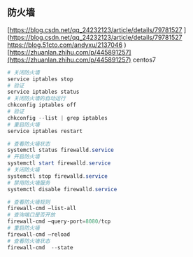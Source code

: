 ## 防火墙

[https://blog.csdn.net/qq_24232123/article/details/79781527 ](https://blog.csdn.net/qq_24232123/article/details/79781527 https://blog.51cto.com/andyxu/2137046 )[https://zhuanlan.zhihu.com/p/445891257](https://zhuanlan.zhihu.com/p/445891257) centos7

```PowerShell
# 关闭防火墙
service iptables stop
# 验证
service iptables status
# 关闭防火墙的自动运行
chkconfig iptables off
# 验证
chkconfig --list | grep iptables
# 重启防火墙
service iptables restart
```

```PowerShell
# 查看防火墙状态
systemctl status firewalld.service
# 开启防火墙
systemctl start firewalld.service
# 关闭防火墙
systemctl stop firewalld.service
# 禁用防火墙服务
systemctl disable firewalld.service

# 查看防火墙规则
firewall-cmd –list-all
# 查询端口是否开放
firewall-cmd –query-port=8080/tcp
# 重启防火墙
firewall-cmd –reload
# 查看防火墙状态
firewall-cmd  --state
```